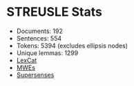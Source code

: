 STREUSLE Stats
==============

* Documents:          192
* Sentences:          554
* Tokens:            5394 (excludes ellipsis nodes)
* Unique lemmas:     1299
* [LexCat](LEXCAT.txt)
* [MWEs](MWES.txt)
* [Supersenses](SUPERSENSES.txt)
